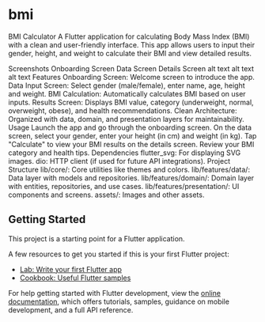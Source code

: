 # bmi

BMI Calculator
A Flutter application for calculating Body Mass Index (BMI) with a clean and user-friendly interface. This app allows users to input their gender, height, and weight to calculate their BMI and view detailed results.

Screenshots
Onboarding Screen	Data Screen	Details Screen
alt text	alt text	alt text
Features
Onboarding Screen: Welcome screen to introduce the app.
Data Input Screen: Select gender (male/female), enter name, age, height and weight.
BMI Calculation: Automatically calculates BMI based on user inputs.
Results Screen: Displays BMI value, category (underweight, normal, overweight, obese), and health recommendations.
Clean Architecture: Organized with data, domain, and presentation layers for maintainability.
Usage
Launch the app and go through the onboarding screen.
On the data screen, select your gender, enter your height (in cm) and weight (in kg).
Tap "Calculate" to view your BMI results on the details screen.
Review your BMI category and health tips.
Dependencies
flutter_svg: For displaying SVG images.
dio: HTTP client (if used for future API integrations).
Project Structure
lib/core/: Core utilities like themes and colors.
lib/features/data/: Data layer with models and repositories.
lib/features/domain/: Domain layer with entities, repositories, and use cases.
lib/features/presentation/: UI components and screens.
assets/: Images and other assets.

## Getting Started

This project is a starting point for a Flutter application.

A few resources to get you started if this is your first Flutter project:

- [Lab: Write your first Flutter app](https://docs.flutter.dev/get-started/codelab)
- [Cookbook: Useful Flutter samples](https://docs.flutter.dev/cookbook)

For help getting started with Flutter development, view the
[online documentation](https://docs.flutter.dev/), which offers tutorials,
samples, guidance on mobile development, and a full API reference.
